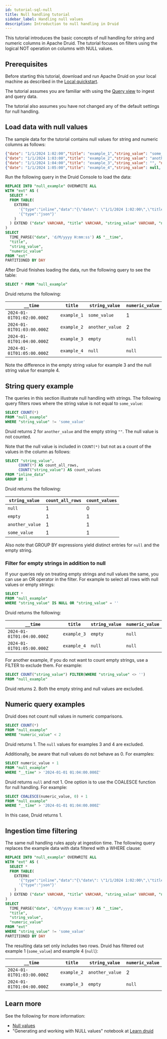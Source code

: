 ```yaml
---
id: tutorial-sql-null
title: Null handling tutorial
sidebar_label: Handling null values
description: Introduction to null handling in Druid
---
```


<!--
  ~ Licensed to the Apache Software Foundation (ASF) under one
  ~ or more contributor license agreements.  See the NOTICE file
  ~ distributed with this work for additional information
  ~ regarding copyright ownership.  The ASF licenses this file
  ~ to you under the Apache License, Version 2.0 (the
  ~ "License"); you may not use this file except in compliance
  ~ with the License.  You may obtain a copy of the License at
  ~
  ~   http://www.apache.org/licenses/LICENSE-2.0
  ~
  ~ Unless required by applicable law or agreed to in writing,
  ~ software distributed under the License is distributed on an
  ~ "AS IS" BASIS, WITHOUT WARRANTIES OR CONDITIONS OF ANY
  ~ KIND, either express or implied.  See the License for the
  ~ specific language governing permissions and limitations
  ~ under the License.
  -->

This tutorial introduces the basic concepts of null handling for string and numeric columns in Apache Druid.
The tutorial focuses on filters using the logical NOT operation on columns with NULL values.

## Prerequisites

Before starting this tutorial, download and run Apache Druid on your local machine as described in
the [Local quickstart](index.md).

The tutorial assumes you are familiar with using the [Query view](./tutorial-sql-query-view.md) to ingest and query data.

The tutorial also assumes you have not changed any of the default settings for null handling.

## Load data with null values

The sample data for the tutorial contains null values for string and numeric columns as follows:

```json
{"date": "1/1/2024 1:02:00","title": "example_1","string_value": "some_value","numeric_value": 1}
{"date": "1/1/2024 1:03:00","title": "example_2","string_value": "another_value","numeric_value": 2}
{"date": "1/1/2024 1:04:00","title": "example_3","string_value": "", "numeric_value": null}
{"date": "1/1/2024 1:05:00","title": "example_4","string_value": null, "numeric_value": null}
```

Run the following query in the Druid Console to load the data:

```sql
REPLACE INTO "null_example" OVERWRITE ALL
WITH "ext" AS (
  SELECT *
  FROM TABLE(
    EXTERN(
      '{"type":"inline","data":"{\"date\": \"1/1/2024 1:02:00\",\"title\": \"example_1\",\"string_value\": \"some_value\",\"numeric_value\": 1}\n{\"date\": \"1/1/2024 1:03:00\",\"title\": \"example_2\",\"string_value\": \"another_value\",\"numeric_value\": 2}\n{\"date\": \"1/1/2024 1:04:00\",\"title\": \"example_3\",\"string_value\": \"\", \"numeric_value\": null}\n{\"date\": \"1/1/2024 1:05:00\",\"title\": \"example_4\",\"string_value\": null, \"numeric_value\": null}"}',
      '{"type":"json"}'
    )
  ) EXTEND ("date" VARCHAR, "title" VARCHAR, "string_value" VARCHAR, "numeric_value" BIGINT)
)
SELECT
  TIME_PARSE("date", 'd/M/yyyy H:mm:ss') AS "__time",
  "title",
  "string_value",
  "numeric_value"
FROM "ext"
PARTITIONED BY DAY
```

After Druid finishes loading the data, run the following query to see the table:

```sql
SELECT * FROM "null_example"
```

Druid returns the following:

|`__time`|`title`|`string_value`|`numeric_value`|
|---|---|---|---|
|`2024-01-01T01:02:00.000Z`|`example_1`|`some_value`|1|
|`2024-01-01T01:03:00.000Z`|`example_2`|`another_value`|2|
|`2024-01-01T01:04:00.000Z`|`example_3`|`empty`|`null`|
|`2024-01-01T01:05:00.000Z`|`example_4`|`null`|`null`|

Note the difference in the empty string value for example 3 and the null string value for example 4.

## String query example

The queries in this section illustrate null handling with strings.
The following query filters rows where the string value is not equal to `some_value`:

```sql
SELECT COUNT(*)
FROM "null_example"
WHERE "string_value" != 'some_value'
```

Druid returns 2 for `another_value` and the empty string `""`. The null value is not counted.

Note that the null value is included in `COUNT(*)` but not as a count of the values in the column as follows:

```sql
SELECT "string_value",
      COUNT(*) AS count_all_rows,
      COUNT("string_value") AS count_values
FROM "inline_data"
GROUP BY 1
```

Druid returns the following:

|`string_value`|`count_all_rows`|`count_values`|
|---|---|---|
|`null`|1|0|
|`empty`|1|1|
|`another_value`|1|1|
|`some_value`|1|1|

Also note that GROUP BY expressions yield distinct entries for `null` and the empty string.

### Filter for empty strings in addition to null

If your queries rely on treating empty strings and null values the same, you can use an OR operator in the filter. For example to select all rows with null values or empty strings:

```sql
SELECT *
FROM "null_example"
WHERE "string_value" IS NULL OR "string_value" = ''
```

Druid returns the following:

|`__time`|`title`|`string_value`|`numeric_value`|
|---|---|---|---|
|`2024-01-01T01:04:00.000Z`|`example_3`|`empty`|`null`|
|`2024-01-01T01:05:00.000Z`|`example_4`|`null`|`null`|

For another example, if you do not want to count empty strings, use a FILTER to exclude them. For example:

```sql
SELECT COUNT("string_value") FILTER(WHERE "string_value" <> '')
FROM "null_example"
```

Druid returns 2. Both the empty string and null values are excluded.

## Numeric query examples

Druid does not count null values in numeric comparisons.

```sql
SELECT COUNT(*)
FROM "null_example"
WHERE "numeric_value" < 2
```

Druid returns 1. The `null` values for examples 3 and 4 are excluded.

Additionally, be aware that null values do not behave as 0. For examples:

```sql
SELECT numeric_value + 1
FROM "null_example"
WHERE "__time" > '2024-01-01 01:04:00.000Z'
```

Druid returns `null` and not 1. One option is to use the COALESCE function for null handling. For example:

```sql
SELECT COALESCE(numeric_value, 0) + 1
FROM "null_example"
WHERE "__time" > '2024-01-01 01:04:00.000Z'
```

In this case, Druid returns 1.

## Ingestion time filtering

The same null handling rules apply at ingestion time.
The following query replaces the example data with data filtered with a WHERE clause:

```sql
REPLACE INTO "null_example" OVERWRITE ALL
WITH "ext" AS (
  SELECT *
  FROM TABLE(
    EXTERN(
      '{"type":"inline","data":"{\"date\": \"1/1/2024 1:02:00\",\"title\": \"example_1\",\"string_value\": \"some_value\",\"numeric_value\": 1}\n{\"date\": \"1/1/2024 1:03:00\",\"title\": \"example_2\",\"string_value\": \"another_value\",\"numeric_value\": 2}\n{\"date\": \"1/1/2024 1:04:00\",\"title\": \"example_3\",\"string_value\": \"\", \"numeric_value\": null}\n{\"date\": \"1/1/2024 1:05:00\",\"title\": \"example_4\",\"string_value\": null, \"numeric_value\": null}"}',
      '{"type":"json"}'
    )
  ) EXTEND ("date" VARCHAR, "title" VARCHAR, "string_value" VARCHAR, "numeric_value" BIGINT)
)
SELECT
  TIME_PARSE("date", 'd/M/yyyy H:mm:ss') AS "__time",
  "title",
  "string_value",
  "numeric_value"
FROM "ext"
WHERE "string_value" != 'some_value'
PARTITIONED BY DAY
```

The resulting data set only includes two rows. Druid has filtered out example 1 (`some_value`) and example 4 (`null`):

|`__time`|`title`|`string_value`|`numeric_value`|
|---|---|---|---|
|`2024-01-01T01:03:00.000Z`|`example_2`|`another_value`|2|
|`2024-01-01T01:04:00.000Z`|`example_3`|`empty`|`null`|

## Learn more

See the following for more information:
- [Null values](../querying/sql-data-types.md#null-values)
- "Generating and working with NULL values" notebook at [Learn druid](https://github.com/implydata/learn-druid/)
